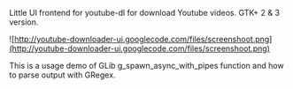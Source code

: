 Little UI frontend for youtube-dl for download Youtube videos. GTK+ 2 & 3 version.

![http://youtube-downloader-ui.googlecode.com/files/screenshoot.png](http://youtube-downloader-ui.googlecode.com/files/screenshoot.png)

This is a usage demo of GLib g\_spawn\_async\_with\_pipes function and how to parse output with GRegex.